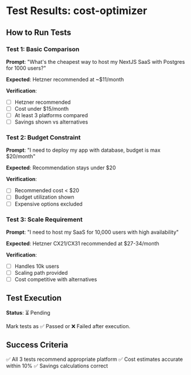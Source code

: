 # Test Results: cost-optimizer

## How to Run Tests

### Test 1: Basic Comparison
**Prompt**: "What's the cheapest way to host my NextJS SaaS with Postgres for 1000 users?"

**Expected**: Hetzner recommended at ~$11/month

**Verification**:
- [ ] Hetzner recommended
- [ ] Cost under $15/month
- [ ] At least 3 platforms compared
- [ ] Savings shown vs alternatives

### Test 2: Budget Constraint
**Prompt**: "I need to deploy my app with database, budget is max $20/month"

**Expected**: Recommendation stays under $20

**Verification**:
- [ ] Recommended cost < $20
- [ ] Budget utilization shown
- [ ] Expensive options excluded

### Test 3: Scale Requirement
**Prompt**: "I need to host my SaaS for 10,000 users with high availability"

**Expected**: Hetzner CX21/CX31 recommended at $27-34/month

**Verification**:
- [ ] Handles 10k users
- [ ] Scaling path provided
- [ ] Cost competitive with alternatives

## Test Execution

**Status**: ⏳ Pending

Mark tests as ✅ Passed or ❌ Failed after execution.

## Success Criteria

✅ All 3 tests recommend appropriate platform
✅ Cost estimates accurate within 10%
✅ Savings calculations correct
